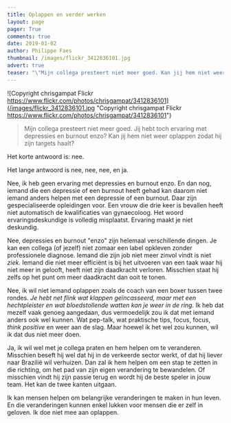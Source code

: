 ```yaml
---
title: Oplappen en verder werken
layout: page
pager: True
comments: true
date: 2019-01-02
author: Philippe Faes
thumbnail: /images/flickr_3412836101.jpg
advert: true
teaser: "\"Mijn collega presteert niet meer goed. Kan jij hem niet weer oplappen zodat hij zijn targets haalt?\" Het korte antwoord is: ..."
---
```


![Copyright chrisgampat Flickr https://www.flickr.com/photos/chrisgampat/3412836101](/images/flickr_3412836101.jpg "Copyright chrisgampat Flickr https://www.flickr.com/photos/chrisgampat/3412836101")

> Mijn collega presteert niet meer goed. Jij hebt toch ervaring met depressies en burnout enzo? Kan jij hem niet weer oplappen zodat hij zijn targets haalt?

Het korte antwoord is: nee. 

Het lange antwoord is nee, nee, nee, en ja.

Nee, ik heb geen ervaring met depressies en burnout enzo. En dan nog, iemand die een depressie of een burnout heeft gehad kan daarom niet iemand anders helpen met een depressie of een burnout. Daar zijn gespecialiseerde opleidingen voor. Een vrouw die drie keer is bevallen heeft niet automatisch de kwalificaties van gynaecoloog. Het woord ervaringsdeskundige is volledig misplaatst. Ervaring maakt je niet deskundig.

Nee, depressies en burnout "enzo" zijn helemaal verschillende dingen. Je kan een collega (of jezelf) niet zomaar een label opkleven zonder professionele diagnose. Iemand die zijn job niet meer zinvol vindt is niet *ziek*. 
Iemand die niet meer efficiënt is bij het uitvoeren van een taak waar hij niet meer in gelooft, heeft niet zijn daadkracht verloren. Misschien staat hij zelfs op het punt om meer daadkracht dan ooit te tonen.

Nee, ik wil niet iemand oplappen zoals de coach van een boxer tussen twee rondes. *Je hebt net flink wat klappen geïncasseerd, maar met een hechtpleister en wat bloedstollende watten kan je weer in de ring.* Ik heb dat mezelf vaak genoeg aangedaan, dus vermoedelijk zou ik dat met iemand anders ook wel kunnen. Wat pep-talk, wat praktische tips, focus, focus, *think positive* en weer aan de slag. Maar hoewel ik het wel zou kunnen, wíl ik dat dus niet meer doen.

Ja, ik wil wel met je collega praten en hem helpen om te veranderen. 
Misschien beseft hij wel dat hij in de verkeerde sector werkt, of dat hij liever naar Brazilië wil verhuizen. Dan zal ik hem helpen om een stap te zetten in die richting, om het pad van zijn eigen verandering te bewandelen. 
Of misschien vindt hij zijn passie terug en wordt hij de beste speler in jouw team. Het kan de twee kanten uitgaan. 

Ik kan mensen helpen om belangrijke veranderingen te maken in hun leven. En die veranderingen kunnen enkel lukken voor mensen die er zelf in geloven. Ik doe niet mee aan oplappen.

